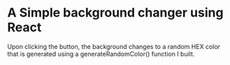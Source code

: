 # A Simple background changer using React

Upon clicking the button, the background changes to a random HEX color
that is generated using a generateRandomColor() function I built.
